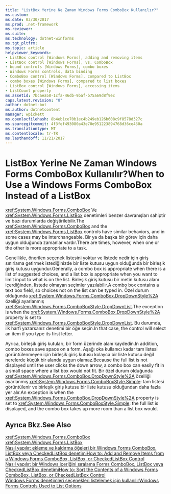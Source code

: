 ```yaml
---
title: "ListBox Yerine Ne Zaman Windows Forms ComboBox Kullanılır?"
ms.custom: 
ms.date: 03/30/2017
ms.prod: .net-framework
ms.reviewer: 
ms.suite: 
ms.technology: dotnet-winforms
ms.tgt_pltfrm: 
ms.topic: article
helpviewer_keywords:
- ListBox control [Windows Forms], adding and removing items
- ListBox control [Windows Forms], vs. ComboBox
- bound controls [Windows Forms], combo boxes
- Windows Forms controls, data binding
- ComboBox control [Windows Forms], compared to ListBox
- combo boxes [Windows Forms], compared to list boxes
- ListBox control [Windows Forms], accessing items
- ListCount property
ms.assetid: 7bcaea58-1cfa-46db-9baf-b75a69d8f9ec
caps.latest.revision: "8"
author: dotnet-bot
ms.author: dotnetcontent
manager: wpickett
ms.openlocfilehash: 8b4eb1ce70b1ec4b249eb126b608c9f8578d327c
ms.sourcegitcommit: 4f3fef493080a43e70e951223894768d36ce430a
ms.translationtype: MT
ms.contentlocale: tr-TR
ms.lasthandoff: 11/21/2017
---
```

# <a name="when-to-use-a-windows-forms-combobox-instead-of-a-listbox"></a><span data-ttu-id="8f8c6-102">ListBox Yerine Ne Zaman Windows Forms ComboBox Kullanılır?</span><span class="sxs-lookup"><span data-stu-id="8f8c6-102">When to Use a Windows Forms ComboBox Instead of a ListBox</span></span>
<span data-ttu-id="8f8c6-103"><xref:System.Windows.Forms.ComboBox> Ve <xref:System.Windows.Forms.ListBox> denetimleri benzer davranışları sahiptir ve bazı durumlarda değiştirilebilir.</span><span class="sxs-lookup"><span data-stu-id="8f8c6-103">The <xref:System.Windows.Forms.ComboBox> and the <xref:System.Windows.Forms.ListBox> controls have similar behaviors, and in some cases may be interchangeable.</span></span> <span data-ttu-id="8f8c6-104">Bir ya da başka bir görev için daha uygun olduğunda zamanlar vardır.</span><span class="sxs-lookup"><span data-stu-id="8f8c6-104">There are times, however, when one or the other is more appropriate to a task.</span></span>  
  
 <span data-ttu-id="8f8c6-105">Genellikle, önerilen seçenek listesini yoktur ve listede nedir için giriş sınırlama getirmek istediğinizde bir liste kutusu uygun olduğunda bir birleşik giriş kutusu uygundur.</span><span class="sxs-lookup"><span data-stu-id="8f8c6-105">Generally, a combo box is appropriate when there is a list of suggested choices, and a list box is appropriate when you want to limit input to what is on the list.</span></span> <span data-ttu-id="8f8c6-106">Birleşik giriş kutusu bir metin kutusu alanı içerdiğinden, listede olmayan seçimler yazılabilir.</span><span class="sxs-lookup"><span data-stu-id="8f8c6-106">A combo box contains a text box field, so choices not on the list can be typed in.</span></span> <span data-ttu-id="8f8c6-107">Özel durum olduğunda <xref:System.Windows.Forms.ComboBox.DropDownStyle%2A> özelliği ayarlanmış <xref:System.Windows.Forms.ComboBoxStyle.DropDownList>.</span><span class="sxs-lookup"><span data-stu-id="8f8c6-107">The exception is when the <xref:System.Windows.Forms.ComboBox.DropDownStyle%2A> property is set to <xref:System.Windows.Forms.ComboBoxStyle.DropDownList>.</span></span> <span data-ttu-id="8f8c6-108">Bu durumda, ilk harfi yazarsanız denetimi bir öğe seçin.</span><span class="sxs-lookup"><span data-stu-id="8f8c6-108">In that case, the control will select an item if you type its first letter.</span></span>  
  
 <span data-ttu-id="8f8c6-109">Ayrıca, birleşik giriş kutuları, bir form üzerinde alanı kaydedin.</span><span class="sxs-lookup"><span data-stu-id="8f8c6-109">In addition, combo boxes save space on a form.</span></span> <span data-ttu-id="8f8c6-110">Aşağı oka kullanıcı kadar tam listesi görüntülenmeyen için birleşik giriş kutusu kolayca bir liste kutusu değil nerelerde küçük bir alanda uygun olamaz.</span><span class="sxs-lookup"><span data-stu-id="8f8c6-110">Because the full list is not displayed until the user clicks the down arrow, a combo box can easily fit in a small space where a list box would not fit.</span></span> <span data-ttu-id="8f8c6-111">Bir özel durum olduğunda <xref:System.Windows.Forms.ComboBox.DropDownStyle%2A> özelliği ayarlanmış <xref:System.Windows.Forms.ComboBoxStyle.Simple>: tam listesi görüntülenir ve birleşik giriş kutusu bir liste kutusu olduğundan daha fazla yer alır.</span><span class="sxs-lookup"><span data-stu-id="8f8c6-111">An exception is when the <xref:System.Windows.Forms.ComboBox.DropDownStyle%2A> property is set to <xref:System.Windows.Forms.ComboBoxStyle.Simple>: the full list is displayed, and the combo box takes up more room than a list box would.</span></span>  
  
## <a name="see-also"></a><span data-ttu-id="8f8c6-112">Ayrıca Bkz.</span><span class="sxs-lookup"><span data-stu-id="8f8c6-112">See Also</span></span>  
 <xref:System.Windows.Forms.ComboBox>  
 <xref:System.Windows.Forms.ListBox>  
 [<span data-ttu-id="8f8c6-113">Nasıl yapılır: ekleme ve kaldırma öğeleri bir Windows Forms ComboBox, ListBox veya CheckedListBox denetimi</span><span class="sxs-lookup"><span data-stu-id="8f8c6-113">How to: Add and Remove Items from a Windows Forms ComboBox, ListBox, or CheckedListBox Control</span></span>](../../../../docs/framework/winforms/controls/add-and-remove-items-from-a-wf-combobox.md)  
 [<span data-ttu-id="8f8c6-114">Nasıl yapılır: bir Windows içeriğini sıralama Forms ComboBox, ListBox veya CheckedListBox denetimi</span><span class="sxs-lookup"><span data-stu-id="8f8c6-114">How to: Sort the Contents of a Windows Forms ComboBox, ListBox, or CheckedListBox Control</span></span>](../../../../docs/framework/winforms/controls/sort-the-contents-of-a-wf-combobox-listbox-or-checkedlistbox-control.md)  
 [<span data-ttu-id="8f8c6-115">Windows Forms denetimleri seçenekleri listelemek için kullanılır</span><span class="sxs-lookup"><span data-stu-id="8f8c6-115">Windows Forms Controls Used to List Options</span></span>](../../../../docs/framework/winforms/controls/windows-forms-controls-used-to-list-options.md)
